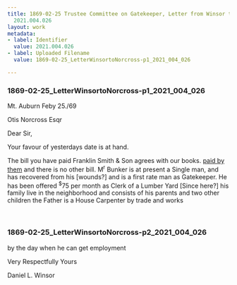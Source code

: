 ```yaml
---
title: 1869-02-25 Trustee Committee on Gatekeeper, Letter from Winsor to Norcross,
  2021.004.026
layout: work
metadata:
- label: Identifier
  value: 2021.004.026
- label: Uploaded Filename
  value: 1869-02-25_LetterWinsortoNorcross-p1_2021_004_026

---
```

<div class="pages">
<div id="page-1773725">
<h3><a name="page-1773725">1869-02-25_LetterWinsortoNorcross-p1_2021_004_026</a></h3>
<div class="page-content">
<p>Mt. Auburn Feby 25./69</p>
<p>Otis Norcross Esqr</p>
<p>Dear Sir,</p>
<p>Your<span class='line-break'> </span>favour of yesterdays date is at hand.</p>
<p>The bill you have paid<span class='line-break'> </span>Franklin Smith &amp; Son agrees with our<span class='line-break'> </span>books. <u>paid by them</u> and there is no<span class='line-break'> </span>other bill. M<sup>r</sup> Bunker is at present<span class='line-break'> </span>a Single man, and has recovered from<span class='line-break'> </span>his [wounds?] and is a first rate man<span class='line-break'> </span>as Gatekeeper. He has been offered <sup>$</sup>75<span class='line-break'> </span>per month as Clerk of a Lumber Yard<span class='line-break'> </span>[Since here?] his family live in the<span class='line-break'> </span>neighborhood and consists of his parents<span class='line-break'> </span>and two other children the Father is<span class='line-break'> </span>a House Carpenter by trade and works</p>
</div>
</div>
<br />
<div id="page-1773726">
<h3><a name="page-1773726">1869-02-25_LetterWinsortoNorcross-p2_2021_004_026</a></h3>
<div class="page-content">
<p>by the day when he can get employment</p>
<p>Very Respectfully Yours</p>
<p>Daniel L. Winsor </p>
</div>
</div>
<br />
</div>

